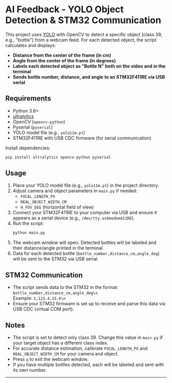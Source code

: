 # AI Feedback - YOLO Object Detection & STM32 Communication

This project uses [YOLO](https://github.com/ultralytics/ultralytics) with OpenCV to detect a specific object (class 39, e.g., "bottle") from a webcam feed. For each detected object, the script calculates and displays:

- **Distance from the center of the frame (in cm)**
- **Angle from the center of the frame (in degrees)**
- **Labels each detected object as "Bottle N" both on the video and in the terminal**
- **Sends bottle number, distance, and angle to an STM32F411RE via USB serial**

## Requirements

- Python 3.8+
- [ultralytics](https://pypi.org/project/ultralytics/)
- OpenCV (`opencv-python`)
- Pyserial (`pyserial`)
- YOLO model file (e.g., `yolo11m.pt`)
- STM32F411RE with USB CDC firmware (for serial communication)

Install dependencies:
```bash
pip install ultralytics opencv-python pyserial
```

## Usage

1. Place your YOLO model file (e.g., `yolo11m.pt`) in the project directory.
2. Adjust camera and object parameters in `main.py` if needed:
   - `FOCAL_LENGTH_PX`
   - `REAL_OBJECT_WIDTH_CM`
   - `H_FOV_DEG` (horizontal field of view)
3. Connect your STM32F411RE to your computer via USB and ensure it appears as a serial device (e.g., `/dev/tty.usbmodem411RE`).
4. Run the script:
   ```bash
   python main.py
   ```
5. The webcam window will open. Detected bottles will be labeled and their distance/angle printed in the terminal.
6. Data for each detected bottle (`bottle_number,distance_cm,angle_deg`) will be sent to the STM32 via USB serial.

## STM32 Communication

- The script sends data to the STM32 in the format:  
  `bottle_number,distance_cm,angle_deg\n`  
  Example: `1,123.4,15.6\n`
- Ensure your STM32 firmware is set up to receive and parse this data via USB CDC (virtual COM port).

## Notes

- The script is set to detect only class 39. Change this value in `main.py` if your target object has a different class index.
- For accurate distance estimation, calibrate `FOCAL_LENGTH_PX` and `REAL_OBJECT_WIDTH_CM` for your camera and object.
- Press `q` to exit the webcam window.
- If you have multiple bottles detected, each will be labeled and sent with its own number.

---